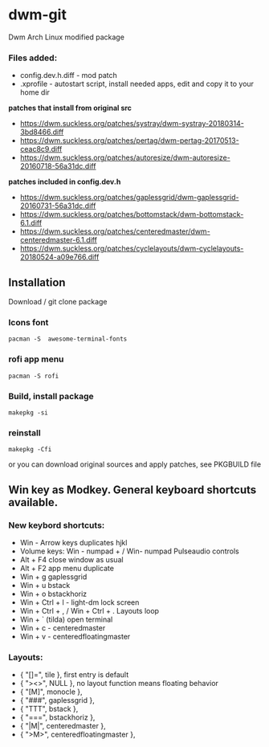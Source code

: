 # dwm-git
Dwm Arch Linux modified package


### Files added:

* config.dev.h.diff  - mod patch
* .xprofile   - autostart script, install needed apps, edit and copy it to your home dir

**patches that install from original src**

* https://dwm.suckless.org/patches/systray/dwm-systray-20180314-3bd8466.diff
* https://dwm.suckless.org/patches/pertag/dwm-pertag-20170513-ceac8c9.diff
* https://dwm.suckless.org/patches/autoresize/dwm-autoresize-20160718-56a31dc.diff

**patches included in config.dev.h**

* https://dwm.suckless.org/patches/gaplessgrid/dwm-gaplessgrid-20160731-56a31dc.diff
* https://dwm.suckless.org/patches/bottomstack/dwm-bottomstack-6.1.diff
* https://dwm.suckless.org/patches/centeredmaster/dwm-centeredmaster-6.1.diff
* https://dwm.suckless.org/patches/cyclelayouts/dwm-cyclelayouts-20180524-a09e766.diff


## Installation 

Download / git clone package

### Icons font
```
pacman -S  awesome-terminal-fonts
```

### rofi app menu
```
pacman -S rofi
```


### Build, install package
```
makepkg -si
```

### reinstall 
```
makepkg -Cfi
```

or you can download original sources and apply patches,  see PKGBUILD file


## Win key as Modkey. General keyboard shortcuts available.
### New keybord shortcuts:
 *  Win - Arrow keys duplicates hjkl
 *  Volume keys:  Win - numpad + / Win- numpad  Pulseaudio controls
 *  Alt + F4 close window as usual
 *  Alt + F2 app menu duplicate
 *  Win + g gaplessgrid
 *  Win + u bstack
 *  Win + o bstackhoriz
 *  Win + Ctrl + l  - light-dm lock screen
 *  Win + Ctrl + , / Win + Ctrl + .   Layouts loop
 *  Win + `  (tilda)  open terminal
 *  Win + c - centeredmaster
 *  Win + v - centeredfloatingmaster

 
### Layouts: 

*  { "[]=",      tile },    first entry is default
*  { "><>",      NULL },    no layout function means floating behavior
*  { "[M]",      monocle },
*  { "###",      gaplessgrid },
*  { "TTT",      bstack },
*  { "===",      bstackhoriz },
*  { "|M|",      centeredmaster },
*  { ">M>",      centeredfloatingmaster },
